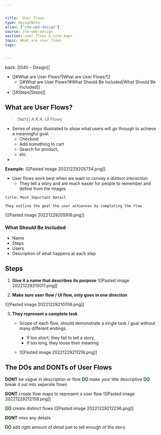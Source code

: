 ```yaml
---


title:  User Flows
type: designNote
alias: ["ztm-web-design"]
course: ztm-web-design
section: user flows & site maps
topic: What are user flows
tags: 


---
```

back: [[040 - Design]]


- [[#What are User Flows?|What are User Flows?]]
	- [[#What are User Flows?#What Should Be Included|What Should Be Included]]
- [[#Steps|Steps]]





 ## What are User Flows?

> [!`NOTE`] A.K.A.
> UI Flows

- Series of steps illustrated to show what users will go through to achieve a meaningful goal.
	- Checkout
	- Add something to cart
	- Search for product, 
	- etc. 
- 
**Example:**
 ![[Pasted image 20221229205734.png]]

- User flows work best when we want to convey a *distinct interaction*
	- They tell a story and are much easier for people to remember and define from the images


```ad-attention
title: Most Important Detail

They outline the goal the user achienves by completing the flow
```

![[Pasted image 20221229205916.png]]   


### What Should Be Included
- Name
- Steps
- Users
- Description of what happens at each step


## Steps

1. **Give it a name that describes its purpose**
![[Pasted image 20221229210011.png]]

2. **Make sure user flow / UI flow, only goes in one direction**

![[Pasted image 20221229210706.png]]

3. **They represent a complete task**
	- Scope of each flow, should demonstrate a single task / goal without many different endings.
		- If too short, they fail to tell a story, 
		- If too long, they loose their meaning

	- ![[Pasted image 20221229211216.png]]



## The DOs and DONTs of User Flows

**DONT** be vague in description or flow
<mark style="background: #BBFABBA6;">DO</mark> make your title descriptive
<mark style="background: #BBFABBA6;">DO</mark> break it out into seperate flows


**DONT** create flow maps to represent a user flow
![[Pasted image 20221229212158.png]]

 
<mark style="background: #BBFABBA6;">DO</mark> create distinct flows
![[Pasted image 20221229212236.png]]


**DONT** miss any details

<mark style="background: #BBFABBA6;">DO</mark> add right amount of detail just to tell enough of the story